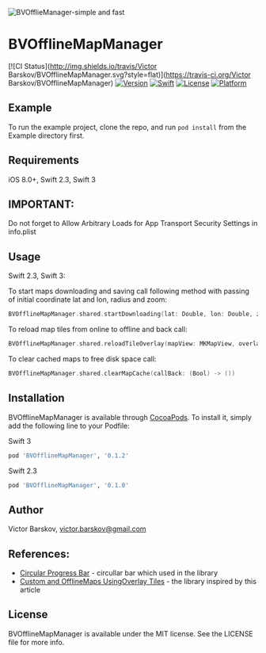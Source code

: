 ![BVOfflieManager-simple and fast](https://github.com/victorbarskov/BVOfflineMapManager/blob/master/BVOfflineMapManager/Assets/BVOffline.png)


# BVOfflineMapManager

[![CI Status](http://img.shields.io/travis/Victor Barskov/BVOfflineMapManager.svg?style=flat)](https://travis-ci.org/Victor Barskov/BVOfflineMapManager)
[![Version](https://img.shields.io/cocoapods/v/BVOfflineMapManager.svg?style=flat)](http://cocoapods.org/pods/BVOfflineMapManager)
[![Swift](https://img.shields.io/badge/swift-3-orange.svg?style=flat)](https://developer.apple.com/swift/)
[![License](https://img.shields.io/cocoapods/l/BVOfflineMapManager.svg?style=flat)](http://cocoapods.org/pods/BVOfflineMapManager)
[![Platform](https://img.shields.io/cocoapods/p/BVOfflineMapManager.svg?style=flat)](http://cocoapods.org/pods/BVOfflineMapManager)

## Example

To run the example project, clone the repo, and run `pod install` from the Example directory first.

## Requirements

iOS 8.0+, Swift 2.3, Swift 3


## IMPORTANT: 

Do not forget to Allow Arbitrary Loads for App Transport Security Settings in info.plist  

## Usage 

Swift 2.3, Swift 3: 

To start maps downloading and saving call following method with passing of initial coordinate lat and lon, radius and zoom: 

```swift
BVOfflineMapManager.shared.startDownloading(lat: Double, lon: Double, zoom: CustomMapZoom, radius: CustomMapRadius)
```
To reload map tiles from online to offline and back call: 

```swift
BVOfflineMapManager.shared.reloadTileOverlay(mapView: MKMapView, overlayType: CustomMapTileOverlayType?)
```

To clear cached maps to free disk space call:

```swift
BVOfflineMapManager.shared.clearMapCache(callBack: (Bool) -> ())
```

## Installation

BVOfflineMapManager is available through [CocoaPods](http://cocoapods.org). To install
it, simply add the following line to your Podfile:

Swift 3

```ruby
pod 'BVOfflineMapManager', '0.1.2'
```
Swift 2.3

```ruby
pod 'BVOfflineMapManager', '0.1.0'
```

## Author

Victor Barskov, victor.barskov@gmail.com

## References: 

* [Circular Progress Bar] - circullar bar which used in the library
* [Custom and OfflineMaps UsingOverlay Tiles] - the library inspired by this article 

## License

BVOfflineMapManager is available under the MIT license. See the LICENSE file for more info.

[Custom and OfflineMaps UsingOverlay Tiles]: <http://www.viggiosoft.com/blog/blog/2014/01/21/custom-and-offline-maps-using-overlay-tiles/>
[Circular Progress Bar]: <https://github.com/kentya6/KYCircularProgress>
